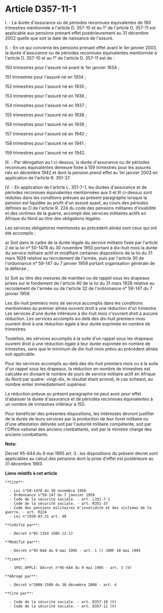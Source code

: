 # Article D357-11-1

I. - La durée d'assurance ou de périodes reconnues équivalentes de 160 trimestres mentionnée à l'article D. 357-10 et au 1°
de l'article D. 357-11 est applicable aux pensions prenant effet postérieurement au 31 décembre 2002 quelle que soit la date
de naissance de l'assuré.

II. - En ce qui concerne les pensions prenant effet avant le 1er janvier 2003, la durée d'assurance ou de périodes reconnues
équivalentes mentionnée à l'article D. 357-10 et au 1° de l'article D. 357-11 est de :

150 trimestres pour l'assuré né avant le 1er janvier 1934 ;

151 trimestres pour l'assuré né en 1934 ;

152 trimestres pour l'assuré né en 1935 ;

153 trimestres pour l'assuré né en 1936 ;

154 trimestres pour l'assuré né en 1937 ;

155 trimestres pour l'assuré né en 1938 ;

156 trimestres pour l'assuré né en 1939 ;

157 trimestres pour l'assuré né en 1940 ;

158 trimestres pour l'assuré né en 1941 ;

159 trimestres pour l'assuré né en 1942.

III. - Par dérogation au I ci-dessus, la durée d'assurance ou de périodes reconnues équivalentes demeure fixée à 159
trimestres pour les assurés nés en décembre 1942 et dont la pension prend effet au 1er janvier 2003 en application de
l'article R. 351-37.

IV. - En application de l'article L. 351-7-1, les durées d'assurance et de périodes reconnues équivalentes mentionnées aux II
et III ci-dessus sont réduites dans les conditions prévues au présent paragraphe lorsque la pension est liquidée au profit
d'un assuré ayant, au cours des périodes définies au D de l'article R. 224 du code des pensions militaires d'invalidité et
des victimes de la guerre, accompli des services militaires actifs en Afrique du Nord au titre des obligations légales.

Les services obligatoires mentionnés au précédent alinéa sont ceux qui ont été accomplis :

a) Soit dans le cadre de la durée légale du service militaire fixée par l'article 2 de la loi n° 50-1478 du 30 novembre 1950
portant à dix-huit mois la durée du service militaire actif et modifiant certaines dispositions de la loi du 31 mars 1928
relative au recrutement de l'armée, puis par l'article 30 de l'ordonnance n° 59-147 du 7 janvier 1959 portant organisation
générale de la défense ;

b) Soit au titre des mesures de maintien ou de rappel sous les drapeaux prises sur le fondement de l'article 40 de la loi du
31 mars 1928 relative au recrutement de l'armée ou de l'article 32 de l'ordonnance n° 59-147 du 7 janvier 1959.

Les dix-huit premiers mois de service accomplis dans les conditions mentionnées au premier alinéa ouvrent droit à une
réduction d'un trimestre. Les services d'une durée inférieure à dix-huit mois n'ouvrent droit à aucune réduction. Les
services accomplis au-delà des dix-huit premiers mois ouvrent droit à une réduction égale à leur durée exprimée en nombre de
trimestres.

Toutefois, les services accomplis à la suite d'un rappel sous les drapeaux ouvrent droit à une réduction égale à leur durée
exprimée en nombre de trimestres, sans que le minimum de dix-huit mois prévu au précédent alinéa soit applicable.

Pour les services accomplis au-delà des dix-huit premiers mois ou à la suite d'un rappel sous les drapeaux, la réduction en
nombre de trimestres est calculée en divisant le nombre de jours de service militaire actif en Afrique du Nord par quatre-
vingt-dix, le résultat étant arrondi, le cas échéant, au nombre entier immédiatement supérieur.

La réduction prévue au présent paragraphe ne peut avoir pour effet d'abaisser la durée d'assurance et de périodes reconnues
équivalentes à un nombre de trimestres inférieur à 150.

Pour bénéficier des présentes dispositions, les intéressés devront justifier de la durée de leurs services par la production
de leur livret militaire ou d'une attestation délivrée soit par l'autorité militaire compétente, soit par l'Office national
des anciens combattants, soit par le ministre chargé des anciens combattants.

**Nota:**

Décret 95-644 du 9 mai 1995 art. 3 : les dispositions du présent décret sont applicables au calcul des pensions dont la prise
d'effet est postérieure au 31 décembre 1993.

**Liens relatifs à cet article**

	**Cite**:

	  - Loi n°50-1478 du 30 novembre 1950
	  - Ordonnance n°59-147 du 7 janvier 1959
	  - Code de la sécurité sociale. - art. L351-7-1
	  - Code de la sécurité sociale. - art. R351-37
	  - Code des pensions militaires d'invalidité et des victimes de la guerre. - art. R224
	  - Loi n°1928-03-31 art. 40

	**Codifié par**:

	  - Décret n°85-1354 1985-12-17

	**Modifié par**:

	  - Décret n°95-644 du 9 mai 1995 - art. 1 () JORF 10 mai 1995

	**Liens**:

	  - SPEC_APPLI: Décret n°95-644 du 9 mai 1995 - art. 3 (V)

	**Abrogé par**:

	  - Décret n°2008-1509 du 30 décembre 2008 - art. 4

	**Cité par**:

	  - Code de la sécurité sociale. - art. D357-10 (V)
	  - Code de la sécurité sociale. - art. D357-11 (V)
